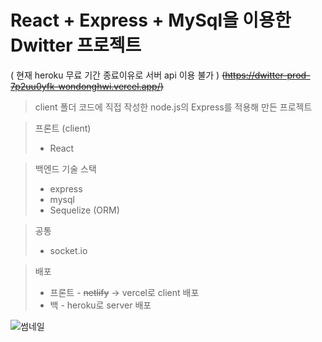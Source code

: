 # React + Express + MySql을 이용한 Dwitter 프로젝트

( 현재 heroku 무료 기간 종료이유로 서버 api 이용 불가 ) ~~(https://dwitter-prod-7p2uu0yfk-wondonghwi.vercel.app/)~~

> client 폴더 코드에 직접 작성한 node.js의 Express를 적용해 만든 프로젝트

> 프론트 (client)
> - React

>백엔드 기술 스택 
> - express
> - mysql
> - Sequelize (ORM)

> 공통 
> - socket.io

> 배포
> - 프론트 - ~~netlify~~ -> vercel로 client 배포 
> - 백 - heroku로 server 배포

![썸네일](https://user-images.githubusercontent.com/55338435/158445823-9ea5410e-f09b-4188-8811-41a411abb3c7.png)
